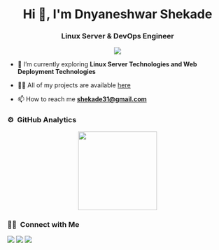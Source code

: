 <h1 align="center">Hi 👋, I'm Dnyaneshwar Shekade</h1>
<h3 align="center">Linux Server & DevOps Engineer</h3>

<p align="center">
  <img src="https://komarev.com/ghpvc/?username=dnyaneshwar&color=blueviolet&style=flat">
</p>

- 🌱 I’m currently exploring **Linux Server Technologies and Web Deployment Technologies**

- 👨‍💻 All of my projects are available [here](/)

- 📫 How to reach me **shekade31@gmail.com**


### ⚙️ &nbsp;GitHub Analytics

<p align="center">
<a href="https://github.com/dnyaneshwarshekade">
  <img height="180em" src="https://github-readme-stats-eight-theta.vercel.app/api?username=dnyaneshwar&show_icons=true&theme=algolia&include_all_commits=true&count_private=true"/>
</a>
</p>

### 🤝🏻 &nbsp;Connect with Me

<p>
<a href="https://linkedin.com/in/dnyaneshwarshekade"><img src="https://img.shields.io/badge/-dnyaneshwar-0077B5?style=flat&logo=Linkedin&logoColor=white"/></a>
<a href="mailto:dnyaneshwar.shekade@gmail.com"><img src="https://img.shields.io/badge/-shekade31@gmail.com-D14836?style=flat&logo=Gmail&logoColor=white"/></a>
<a href="https://twitter.com/shekade31"><img src="https://img.shields.io/badge/-@dnyaneshwar-1877F2?style=flat&logo=Twitter&logoColor=white"/></a>
</p>

